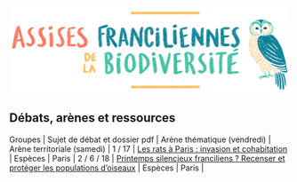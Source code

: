 ![Assises Franciliennes de la Biodiversité](media/Titre_AssisesBiodiversiteChouette.jpg)


## Débats, arènes et ressources

Groupes | Sujet de débat et dossier pdf | Arène thématique (vendredi) | Arène territoriale (samedi) |
1 / 17 | [Les rats à Paris : invasion et cohabitation](resources/rats-paris.pdf) | Espèces | Paris |
2 / 6 / 18 | [Printemps silencieux franciliens ? Recenser et protéger les populations d’oiseaux](resources/printemps-silencieux-franciliens.pdf) | Espèces | Paris |

